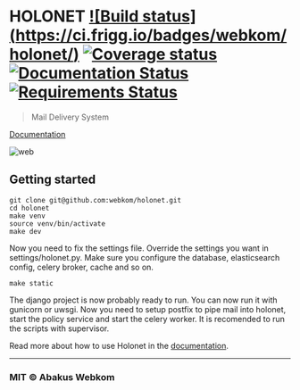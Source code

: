 # HOLONET [![Build status] (https://ci.frigg.io/badges/webkom/holonet/)](https://ci.frigg.io/webkom/holonet/last/) [![Coverage status](http://ci.frigg.io/badges/coverage/webkom/holonet/)](https://ci.frigg.io/webkom/holonet/last/) [![Documentation Status](https://readthedocs.org/projects/holonet/badge/?version=latest)](http://holonet.readthedocs.org) [![Requirements Status](https://requires.io/github/webkom/holonet/requirements.svg?branch=master)](https://requires.io/github/webkom/holonet/requirements/?branch=master)
> Mail Delivery System

[Documentation](http://holonet.readthedocs.org/)

![web](http://i.imgur.com/tz76uZv.png)

## Getting started
```
git clone git@github.com:webkom/holonet.git
cd holonet
make venv
source venv/bin/activate
make dev
```

Now you need to fix the settings file. Override the settings you want in settings/holonet.py.
Make sure you configure the database, elasticsearch config, celery broker, cache and so on.

```
make static
```

The django project is now probably ready to run. You can now run it with gunicorn or uwsgi. 
Now you need to setup postfix to pipe mail into holonet, start the policy service and start the celery worker. It is recomended to run the scripts with supervisor.

Read more about how to use Holonet in the [documentation](http://holonet.readthedocs.org/).

---

### MIT © Abakus Webkom
